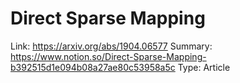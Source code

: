 # Direct Sparse Mapping

Link: https://arxiv.org/abs/1904.06577
Summary: https://www.notion.so/Direct-Sparse-Mapping-b392515d1e094b08a27ae80c53958a5c
Type: Article